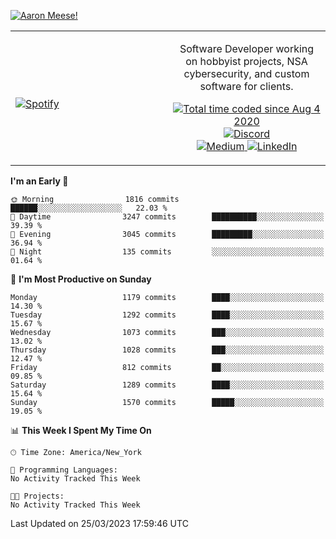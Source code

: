 [![Aaron Meese!](https://user-images.githubusercontent.com/17814535/88975338-a2aabf00-d27f-11ea-963f-8a19608716b4.png)](https://github.com/ajmeese7/readme-ascii "README ASCII")

<!-- Modified from project here: https://github.com/novatorem/novatorem -->
<table width="100%">
  <tr>
  <td width="50%">

&nbsp; <br> [![Spotify](https://ajmeese7.vercel.app/api/spotify)](https://open.spotify.com/user/ajmeese)

  </td>
  <td width="50%">
    <p align="center">
    Software Developer working on hobbyist projects, NSA cybersecurity, and custom software for clients.
    </p>
    <p align="center">
      <a href="https://wakatime.com/@f726891d-3b02-46cd-9b60-e8c59f9e2b14">
        <img src="https://wakatime.com/badge/user/f726891d-3b02-46cd-9b60-e8c59f9e2b14.svg" alt="Total time coded since Aug 4 2020" title="WakaTime" />
      </a>
      <a href="http://link.aaronmeese.com/discord">
        <img src="https://img.shields.io/badge/discord-ajmeese7%234835-369?style=flat-square&logo=discord&logoColor=white&color=purple" alt="Discord" title="Discord">
      </a>
      <br />
      <a href="https://link.aaronmeese.com/medium">
        <img src="https://img.shields.io/badge/medium-ajmeese7-1DB954?style=flat-square&logo=medium&logoColor=white" alt="Medium" title="Medium">
      </a>
      <a href="https://link.aaronmeese.com/linkedin">
        <img src="https://img.shields.io/badge/linkedIn-aaronmeese-1DB954?style=flat-square&logo=linkedin&logoColor=white&color=blue" alt="LinkedIn" title="LinkedIn">
      </a>
    </p>
  </td>

</table>

[//]: <> (The `&nbsp;` is to have Aphelion take up more space)

<!--START_SECTION:waka-->
**I'm an Early 🐤** 

```text
🌞 Morning                1816 commits        ██████░░░░░░░░░░░░░░░░░░░   22.03 % 
🌆 Daytime                3247 commits        ██████████░░░░░░░░░░░░░░░   39.39 % 
🌃 Evening                3045 commits        █████████░░░░░░░░░░░░░░░░   36.94 % 
🌙 Night                  135 commits         ░░░░░░░░░░░░░░░░░░░░░░░░░   01.64 % 
```
📅 **I'm Most Productive on Sunday** 

```text
Monday                   1179 commits        ████░░░░░░░░░░░░░░░░░░░░░   14.30 % 
Tuesday                  1292 commits        ████░░░░░░░░░░░░░░░░░░░░░   15.67 % 
Wednesday                1073 commits        ███░░░░░░░░░░░░░░░░░░░░░░   13.02 % 
Thursday                 1028 commits        ███░░░░░░░░░░░░░░░░░░░░░░   12.47 % 
Friday                   812 commits         ██░░░░░░░░░░░░░░░░░░░░░░░   09.85 % 
Saturday                 1289 commits        ████░░░░░░░░░░░░░░░░░░░░░   15.64 % 
Sunday                   1570 commits        █████░░░░░░░░░░░░░░░░░░░░   19.05 % 
```


📊 **This Week I Spent My Time On** 

```text
🕑︎ Time Zone: America/New_York

💬 Programming Languages: 
No Activity Tracked This Week

🐱‍💻 Projects: 
No Activity Tracked This Week
```


 Last Updated on 25/03/2023 17:59:46 UTC
<!--END_SECTION:waka-->
